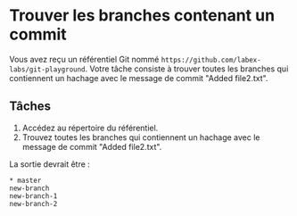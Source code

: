 # Trouver les branches contenant un commit

Vous avez reçu un référentiel Git nommé `https://github.com/labex-labs/git-playground`. Votre tâche consiste à trouver toutes les branches qui contiennent un hachage avec le message de commit "Added file2.txt".

## Tâches

1. Accédez au répertoire du référentiel.
2. Trouvez toutes les branches qui contiennent un hachage avec le message de commit "Added file2.txt".

La sortie devrait être :

```shell
* master
new-branch
new-branch-1
new-branch-2
```
